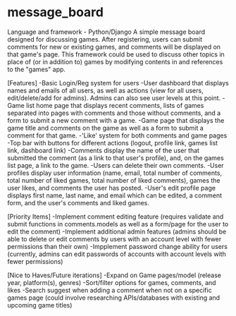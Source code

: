 # message_board
Language and framework - Python/Django
A simple message board designed for discussing games. After registering, users can submit comments for new or existing games, and comments will be displayed on that game's page. This framework could be used to discuss other topics in place of (or in addition to) games by modifying contents in and references to the "games" app.

[Features]
-Basic Login/Reg system for users
-User dashboard that displays names and emails of all users, as well as actions (view for all users, edit/delete/add for admins). Admins can also see user levels at this point.
-Game list home page that displays recent comments, lists of games separated into pages with comments and those without comments, and a form to submit a new comment with a game.
-Game page that displays the game title and comments on the game as well as a form to submit a comment for that game.
-'Like' system for both comments and game pages
-Top bar with buttons for different actions (logout, profile link, games list link, dashboard link)
-Comments display the name of the user that submitted the comment (as a link to that user's profile), and, on the games list page, a link to the game.
-Users can delete their own comments.
-User profiles display user information (name, email, total number of comments, total number of liked games, total number of liked comments), games the user likes, and comments the user has posted.
-User's edit profile page displays first name, last name, and email which can be edited, a comment form, and the user's comments and liked games.

[Priority Items]
-Implement comment editing feature (requires validate and submit functions in comments.models as well as a form/page for the user to edit the comment)
-Implement additional admin features (admins should be able to delete or edit comments by users with an account level with fewer permissions than their own)
-Impplement password change ability for users (currently, admins can edit passwords of accounts with account levels with fewer permissions)

[Nice to Haves/Future iterations]
-Expand on Game pages/model (release year, platform(s), genres)
-Sort/filter options for games, comments, and likes
-Search suggest when adding a comment when not on a specific games page (could involve researching APIs/databases with existing and upcoming game titles)
